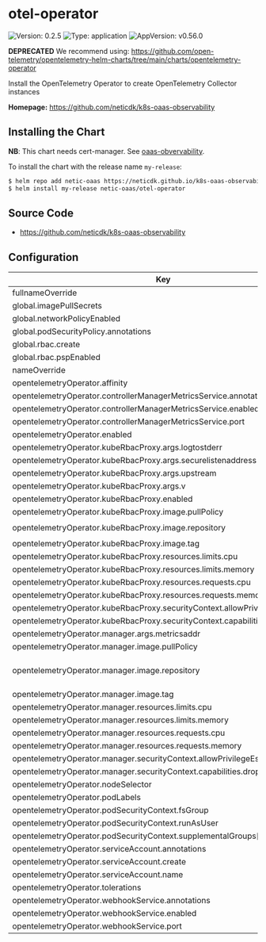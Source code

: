 # otel-operator

![Version: 0.2.5](https://img.shields.io/badge/Version-0.2.5-informational?style=flat-square) ![Type: application](https://img.shields.io/badge/Type-application-informational?style=flat-square) ![AppVersion: v0.56.0](https://img.shields.io/badge/AppVersion-v0.56.0-informational?style=flat-square)

**DEPRECATED** We recommend using: https://github.com/open-telemetry/opentelemetry-helm-charts/tree/main/charts/opentelemetry-operator

Install the OpenTelemetry Operator to create OpenTelemetry Collector instances

**Homepage:** <https://github.com/neticdk/k8s-oaas-observability>

## Installing the Chart

**NB**: This chart needs cert-manager. See [oaas-obvervability](../oaas-observability/README.md).

To install the chart with the release name `my-release`:

```bash
$ helm repo add netic-oaas https://neticdk.github.io/k8s-oaas-observability
$ helm install my-release netic-oaas/otel-operator
```

## Source Code

* <https://github.com/neticdk/k8s-oaas-observability>

## Configuration

| Key | Type | Default | Description |
|-----|------|---------|-------------|
| fullnameOverride | string | `""` |  |
| global.imagePullSecrets | list | `[]` |  |
| global.networkPolicyEnabled | bool | `true` |  |
| global.podSecurityPolicy.annotations | object | `{}` |  |
| global.rbac.create | bool | `true` |  |
| global.rbac.pspEnabled | bool | `false` |  |
| nameOverride | string | `""` |  |
| opentelemetryOperator.affinity | object | `{}` |  |
| opentelemetryOperator.controllerManagerMetricsService.annotations | object | `{}` |  |
| opentelemetryOperator.controllerManagerMetricsService.enabled | bool | `true` |  |
| opentelemetryOperator.controllerManagerMetricsService.port | int | `8443` |  |
| opentelemetryOperator.enabled | bool | `true` |  |
| opentelemetryOperator.kubeRbacProxy.args.logtostderr | bool | `true` |  |
| opentelemetryOperator.kubeRbacProxy.args.securelistenaddress | string | `"0.0.0.0:8443"` |  |
| opentelemetryOperator.kubeRbacProxy.args.upstream | string | `"http://127.0.0.1:8080/"` |  |
| opentelemetryOperator.kubeRbacProxy.args.v | int | `10` |  |
| opentelemetryOperator.kubeRbacProxy.enabled | bool | `true` |  |
| opentelemetryOperator.kubeRbacProxy.image.pullPolicy | string | `"Always"` |  |
| opentelemetryOperator.kubeRbacProxy.image.repository | string | `"gcr.io/kubebuilder/kube-rbac-proxy"` |  |
| opentelemetryOperator.kubeRbacProxy.image.tag | string | `"v0.5.0"` |  |
| opentelemetryOperator.kubeRbacProxy.resources.limits.cpu | string | `"10m"` |  |
| opentelemetryOperator.kubeRbacProxy.resources.limits.memory | string | `"16Mi"` |  |
| opentelemetryOperator.kubeRbacProxy.resources.requests.cpu | string | `"10m"` |  |
| opentelemetryOperator.kubeRbacProxy.resources.requests.memory | string | `"16Mi"` |  |
| opentelemetryOperator.kubeRbacProxy.securityContext.allowPrivilegeEscalation | bool | `false` |  |
| opentelemetryOperator.kubeRbacProxy.securityContext.capabilities.drop[0] | string | `"ALL"` |  |
| opentelemetryOperator.manager.args.metricsaddr | string | `"127.0.0.1:8080"` |  |
| opentelemetryOperator.manager.image.pullPolicy | string | `"Always"` |  |
| opentelemetryOperator.manager.image.repository | string | `"ghcr.io/open-telemetry/opentelemetry-operator/opentelemetry-operator"` |  |
| opentelemetryOperator.manager.image.tag | string | `nil` |  |
| opentelemetryOperator.manager.resources.limits.cpu | string | `"100m"` |  |
| opentelemetryOperator.manager.resources.limits.memory | string | `"64Mi"` |  |
| opentelemetryOperator.manager.resources.requests.cpu | string | `"100m"` |  |
| opentelemetryOperator.manager.resources.requests.memory | string | `"64Mi"` |  |
| opentelemetryOperator.manager.securityContext.allowPrivilegeEscalation | bool | `false` |  |
| opentelemetryOperator.manager.securityContext.capabilities.drop[0] | string | `"ALL"` |  |
| opentelemetryOperator.nodeSelector | object | `{}` |  |
| opentelemetryOperator.podLabels | object | `{}` |  |
| opentelemetryOperator.podSecurityContext.fsGroup | int | `1` |  |
| opentelemetryOperator.podSecurityContext.runAsUser | int | `65532` |  |
| opentelemetryOperator.podSecurityContext.supplementalGroups[0] | int | `1` |  |
| opentelemetryOperator.serviceAccount.annotations | object | `{}` |  |
| opentelemetryOperator.serviceAccount.create | bool | `true` |  |
| opentelemetryOperator.serviceAccount.name | string | `""` |  |
| opentelemetryOperator.tolerations | list | `[]` |  |
| opentelemetryOperator.webhookService.annotations | object | `{}` |  |
| opentelemetryOperator.webhookService.enabled | bool | `true` |  |
| opentelemetryOperator.webhookService.port | int | `443` |  |
